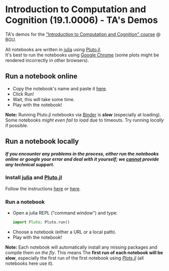 # Introduction to Computation and Cognition (19.1.0006) - TA's Demos

TA's demos for the ["Introduction to Computation and Cognition" course](https://moodle2.bgu.ac.il/moodle/course/view.php?id=31934) @ BGU. 

All notebooks are written in [julia](https://julialang.org/) using [Pluto.jl](https://github.com/fonsp/Pluto.jl). \
It's best to run the notebooks using [Google Chrome](https://www.google.com/chrome/) (some plots might be rendered incorrectly in other browsers). 

## Run a notebook online

<!--  - Copy the notebook's URL and paste it [here](http://pluto-on-binder.glitch.me/). 
- Open the output link. -->
- Copy the notebook's name and paste it [here](https://five-orange-canopy.glitch.me/). 
- Click Run! 
- Wait, this will take some time. 
- Play with the notebook!

**Note:** Running Pluto.jl notebooks via [Binder](https://mybinder.org/) is ***slow*** (especially at loading). Some notebooks *might even fail to load* due to timeouts. Try running *locally* if possible. 


## Run a notebook locally

***If you encounter any problems in the process, either run the notebooks online or google your error and deal with it yourself; we <ins>cannot</ins> provide any technical support.***

### Install [julia](https://julialang.org/) and [Pluto.jl](https://github.com/fonsp/Pluto.jl)

Follow the instructions [here](https://www.youtube.com/watch?v=OOjKEgbt8AI) or [here](https://github.com/fonsp/Pluto.jl#Installation). 

### Run a notebook

- Open a julia REPL ("command window") and type: 
    ```julia
    import Pluto; Pluto.run()
    ```
- Choose a notebook (either a URL or a local path). 
- Play with the notebook!

**Note:** Each notebook will automatically install any missing packages and compile them *on the fly*. This means The **first run of each notebook will be slow**, especially the first run of the first notebook using *[Plots.jl](http://docs.juliaplots.org/latest/)* (all notebooks here use it). 
